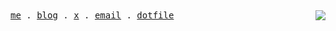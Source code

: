 <samp>
  <a href="https://hyoban.cc">me</a> .
  <a href="https://hyoban.xlog.app">blog</a> .
  <a href="https://twitter.com/0xhyoban">x</a> .
  <a href="mailto:hi@hyoban.cc">email</a> .
  <a href="https://gist.github.com/hyoban/7943d4c59c43b79d3f8388671437fe11">dotfile</a>
</samp>

<picture>
  <source
    srcset="https://github-readme-stats.vercel.app/api?username=hyoban&hide_border=true&hide_title=true&hide=commits&theme=github_dark"
    media="(prefers-color-scheme: dark)" />
  <source
    srcset="https://github-readme-stats.vercel.app/api?username=hyoban&hide_border=true&hide_title=true&hide=commits"
    media="(prefers-color-scheme: light), (prefers-color-scheme: no-preference)" />
  <img src="https://github-readme-stats.vercel.app/api?username=hyoban&hide_border=true&hide_title=true&hide=commits"
    align="right" />
</picture>
